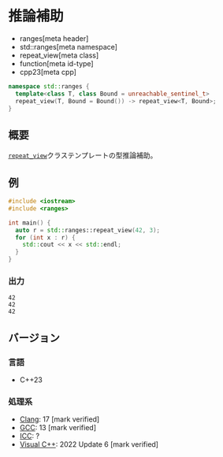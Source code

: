 # 推論補助
* ranges[meta header]
* std::ranges[meta namespace]
* repeat_view[meta class]
* function[meta id-type]
* cpp23[meta cpp]

```cpp
namespace std::ranges {
  template<class T, class Bound = unreachable_sentinel_t>
  repeat_view(T, Bound = Bound()) -> repeat_view<T, Bound>;
}
```

## 概要

[`repeat_view`](../repeat_view.md)クラステンプレートの型推論補助。


## 例
```cpp example
#include <iostream>
#include <ranges>

int main() {
  auto r = std::ranges::repeat_view(42, 3);
  for (int x : r) {
    std::cout << x << std::endl;
  }
}

```

### 出力
```
42
42
42
```

## バージョン
### 言語
- C++23

### 処理系
- [Clang](/implementation.md#clang): 17 [mark verified]
- [GCC](/implementation.md#gcc): 13 [mark verified]
- [ICC](/implementation.md#icc): ?
- [Visual C++](/implementation.md#visual_cpp): 2022 Update 6 [mark verified]
